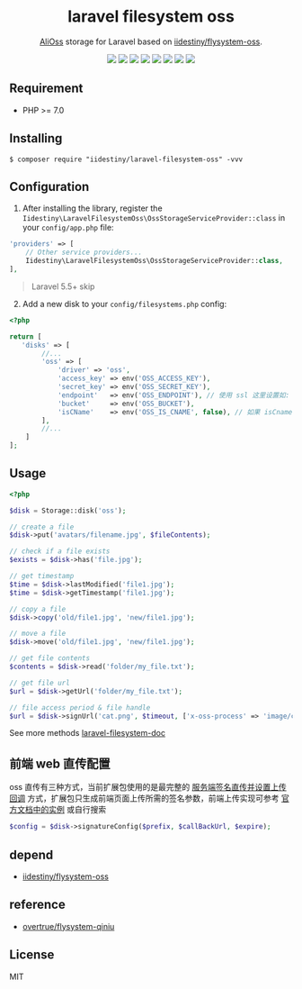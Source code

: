 <h1 align="center">laravel filesystem oss</h1>

<p align="center">
<a href="https://www.aliyun.com/product/oss">AliOss</a> storage for Laravel based on <a href="https://github.com/iiDestiny/flysystem-oss">iidestiny/flysystem-oss</a>.
</p>

<p align="center">
<a href="https://github.com/iiDestiny/flysystem-oss"><img src="https://travis-ci.org/iiDestiny/flysystem-oss.svg?branch=master"></a>
<a href="https://github.com/iiDestiny/flysystem-oss"><img src="https://github.styleci.io/repos/163501119/shield"></a>
<a href="https://github.com/iiDestiny/laravel-filesystem-oss"><img src="https://poser.pugx.org/iidestiny/laravel-filesystem-oss/v/stable"></a>
<a href="https://github.com/iiDestiny/laravel-filesystem-oss"><img src="https://poser.pugx.org/iidestiny/laravel-filesystem-oss/downloads"></a>
<a href="https://github.com/iiDestiny/laravel-filesystem-oss"><img src="https://poser.pugx.org/iidestiny/laravel-filesystem-oss/v/unstable"></a>
<a href="https://scrutinizer-ci.com/g/iiDestiny/flysystem-oss/?branch=master"><img src="https://scrutinizer-ci.com/g/iiDestiny/flysystem-oss/badges/quality-score.png?b=master"></a>
<a href="https://github.com/iiDestiny/laravel-filesystem-oss"><img src="https://badges.frapsoft.com/os/v1/open-source.svg?v=103"></a>
<a href="https://github.com/iiDestiny/laravel-filesystem-oss"><img src="https://poser.pugx.org/iidestiny/laravel-filesystem-oss/license"></a>
</p>

## Requirement

-   PHP >= 7.0

## Installing

```shell
$ composer require "iidestiny/laravel-filesystem-oss" -vvv
```

## Configuration

1. After installing the library, register the `Iidestiny\LaravelFilesystemOss\OssStorageServiceProvider::class` in your `config/app.php` file:

```php
'providers' => [
    // Other service providers...
    Iidestiny\LaravelFilesystemOss\OssStorageServiceProvider::class,
],
```

> Laravel 5.5+ skip

2. Add a new disk to your `config/filesystems.php` config:

```php
<?php

return [
   'disks' => [
        //...
        'oss' => [
            'driver' => 'oss',
            'access_key' => env('OSS_ACCESS_KEY'),
            'secret_key' => env('OSS_SECRET_KEY'),
            'endpoint'   => env('OSS_ENDPOINT'), // 使用 ssl 这里设置如: https://oss-cn-beijing.aliyuncs.com
            'bucket'     => env('OSS_BUCKET'),
            'isCName'    => env('OSS_IS_CNAME', false), // 如果 isCname 为 false，endpoint 应配置 oss 提供的域名如：`oss-cn-beijing.aliyuncs.com`，否则为自定义域名，，cname 或 cdn 请自行到阿里 oss 后台配置并绑定 bucket
        ],
        //...
    ]
];
```

## Usage

```php
<?php

$disk = Storage::disk('oss');

// create a file
$disk->put('avatars/filename.jpg', $fileContents);

// check if a file exists
$exists = $disk->has('file.jpg');

// get timestamp
$time = $disk->lastModified('file1.jpg');
$time = $disk->getTimestamp('file1.jpg');

// copy a file
$disk->copy('old/file1.jpg', 'new/file1.jpg');

// move a file
$disk->move('old/file1.jpg', 'new/file1.jpg');

// get file contents
$contents = $disk->read('folder/my_file.txt');

// get file url
$url = $disk->getUrl('folder/my_file.txt');

// file access period & file handle
$url = $disk->signUrl('cat.png', $timeout, ['x-oss-process' => 'image/circle,r_100']);
```

See more methods [laravel-filesystem-doc](https://laravel.com/docs/5.5/filesystem)

## 前端 web 直传配置

oss 直传有三种方式，当前扩展包使用的是最完整的 [服务端签名直传并设置上传回调](https://help.aliyun.com/document_detail/31927.html?spm=a2c4g.11186623.2.10.5602668eApjlz3#concept-qp2-g4y-5db) 方式，扩展包只生成前端页面上传所需的签名参数，前端上传实现可参考 [官方文档中的实例](https://help.aliyun.com/document_detail/31927.html?spm=a2c4g.11186623.2.10.5602668eApjlz3#concept-qp2-g4y-5db) 或自行搜索

```php
$config = $disk->signatureConfig($prefix, $callBackUrl, $expire);
```

## depend

-   [iidestiny/flysystem-oss](https://github.com/iiDestiny/flysystem-oss)

## reference

-   [overtrue/flysystem-qiniu](https://github.com/overtrue/flysystem-qiniu)

## License

MIT
